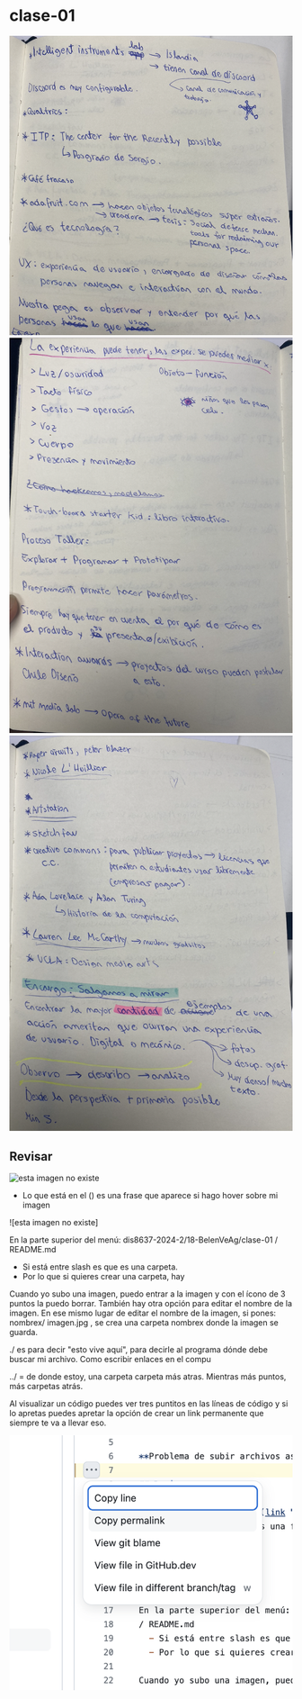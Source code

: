# clase-01

![apuntes-01](./apuntes-01.png)
![apuntes-02](./apuntes-02.png)
![apuntes-03](./apuntes-03.png)

## Revisar

![esta imagen no existe](link "texto")

- Lo que está en el () es una frase que aparece si hago hover sobre mi imagen

![esta imagen no existe]

En la parte superior del menú: dis8637-2024-2/18-BelenVeAg/clase-01
/ README.md

- Si está entre slash es que es una carpeta.
- Por lo que si quieres crear una carpeta, hay

Cuando yo subo una imagen, puedo entrar a la imagen y con el ícono de 3 puntos la puedo borrar. También hay otra opción para editar el nombre de la imagen. En ese mismo lugar de editar el nombre de la imagen, si pones: nombrex/ imagen.jpg , se crea una carpeta nombrex   donde la imagen se guarda.

./ es para decir "esto vive aquí", para decirle al programa dónde debe buscar mi archivo. Como escribir enlaces en el compu

../ = de donde estoy, una carpeta carpeta más atras. Mientras más puntos, más carpetas atrás.

Al visualizar un código puedes ver tres puntitos en las líneas de código y si lo apretas puedes apretar la opción de crear un link permanente que siempre te va a llevar eso.

![apuntes-04](./apuntes-04.png)
